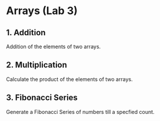 # Arrays (Lab 3)


## 1. Addition

Addition of the elements of two arrays.


## 2. Multiplication

Calculate the product of the elements of two arrays.


## 3. Fibonacci Series

Generate a Fibonacci Series of numbers till a specfied count.
